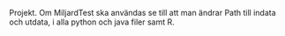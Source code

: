 Projekt. Om MiljardTest ska användas se till att man ändrar Path till indata och utdata, i alla python och java filer samt R.
